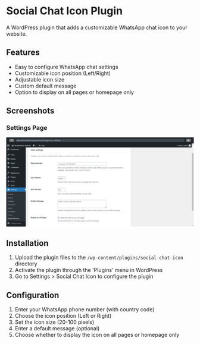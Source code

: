 # Social Chat Icon Plugin

A WordPress plugin that adds a customizable WhatsApp chat icon to your website.

## Features
- Easy to configure WhatsApp chat settings
- Customizable icon position (Left/Right)
- Adjustable icon size
- Custom default message
- Option to display on all pages or homepage only

## Screenshots

### Settings Page
![Plugin Settings Page](images/settings-page.png)

## Installation
1. Upload the plugin files to the `/wp-content/plugins/social-chat-icon` directory
2. Activate the plugin through the 'Plugins' menu in WordPress
3. Go to Settings > Social Chat Icon to configure the plugin

## Configuration
1. Enter your WhatsApp phone number (with country code)
2. Choose the icon position (Left or Right)
3. Set the icon size (20-100 pixels)
4. Enter a default message (optional)
5. Choose whether to display the icon on all pages or homepage only
